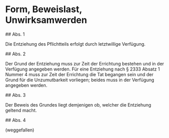 # Form, Beweislast, Unwirksamwerden



\#\# Abs. 1

 Die Entziehung des Pflichtteils erfolgt durch letztwillige Verfügung.

\#\# Abs. 2

 Der Grund der Entziehung muss zur Zeit der Errichtung bestehen und in der Verfügung angegeben werden. Für eine Entziehung nach § 2333 Absatz 1 Nummer 4 muss zur Zeit der Errichtung die Tat begangen sein und der Grund für die Unzumutbarkeit vorliegen; beides muss in der Verfügung angegeben werden.

\#\# Abs. 3

 Der Beweis des Grundes liegt demjenigen ob, welcher die Entziehung geltend macht.

\#\# Abs. 4

 (weggefallen) 

